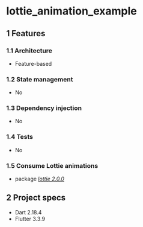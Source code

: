 # lottie_animation_example

## 1 Features
### 1.1 Architecture
- Feature-based
### 1.2 State management
- No
### 1.3 Dependency injection
- No
### 1.4 Tests
- No
### 1.5 Consume Lottie animations
- package [<i>lottie 2.0.0</i>](https://pub.dev/packages/lottie)

## 2 Project specs
- Dart 2.18.4
- Flutter 3.3.9
